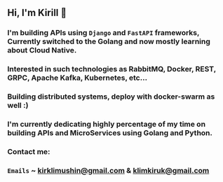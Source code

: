## Hi, I'm Kirill 👋
### I'm building APIs using `Django` and `FastAPI` frameworks, Currently switched to the Golang and now mostly learning about Cloud Native.
### Interested in such technologies as RabbitMQ, Docker, REST, GRPC, Apache Kafka, Kubernetes, etc...

### Building distributed systems, deploy with docker-swarm as well :)

### I'm currently dedicating highly percentage of my time on building APIs and MicroServices using Golang and Python.
### Contact me:

### `Emails` ~ kirklimushin@gmail.com & klimkiruk@gmail.com
